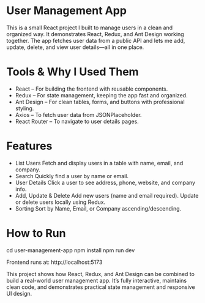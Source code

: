 # User Management App

This is a small React project I built to manage users in a clean and organized way. It demonstrates React, Redux, and Ant Design working together. The app fetches user data from a public API and lets me add, update, delete, and view user details—all in one place.


# Tools & Why I Used Them
* React – For building the frontend with reusable components.
* Redux – For state management, keeping the app fast and organized.
* Ant Design – For clean tables, forms, and buttons with professional styling.
* Axios – To fetch user data from JSONPlaceholder.
* React Router – To navigate to user details pages.


# Features
* List Users
Fetch and display users in a table with name, email, and company.
* Search
Quickly find a user by name or email.
* User Details
Click a user to see address, phone, website, and company info.
* Add, Update & Delete
Add new users (name and email required).
Update or delete users locally using Redux.
* Sorting
Sort by Name, Email, or Company ascending/descending.


# How to Run
cd user-management-app
npm install
npm run dev


Frontend runs at: http://localhost:5173

This project shows how React, Redux, and Ant Design can be combined to build a real-world user management app. It’s fully interactive, maintains clean code, and demonstrates practical state management and responsive UI design.
